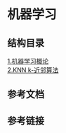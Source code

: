 # 机器学习
## 结构目录
[1.机器学习概论](机器学习教程/1.机器学习基础/1.机器学习基础.md)  
[2.KNN k-近邻算法](机器学习教程/2.KNN-k-近邻算法/2.KNN-k-近邻算法.md)  
## 参考文档
## 参考链接
